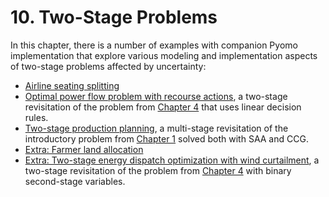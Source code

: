# 10. Two-Stage Problems

In this chapter, there is a number of examples with companion Pyomo implementation that explore various modeling and implementation aspects of two-stage problems affected by uncertainty:

* [Airline seating splitting](airline-seating.ipynb)
* [Optimal power flow problem with recourse actions](opf-ldr.ipynb), a two-stage revisitation of the problem from [Chapter 4](../04/04.00.md) that uses linear decision rules.
* [Two-stage production planning](ccg.ipynb), a multi-stage revisitation of the introductory problem from [Chapter 1](../01/01.00.md) solved both with SAA and CCG.
* [Extra: Farmer land allocation](farmer.ipynb)
* [Extra: Two-stage energy dispatch optimization with wind curtailment](opf-wind-curtailment.ipynb), a two-stage revisitation of the problem from [Chapter 4](../04/04.00.md) with binary second-stage variables.